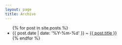 ```yaml
---
layout: page
title: Archive
---
```


<ul class="post-list">
  {% for post in site.posts %}
  <li>
    <span class="home-post-list-date">{{ post.date | date: '%Y-%m-%d' }}</span>
    <span class="seperator">~</span>
    <a href="{{ post.url }}">{{ post.title }}</a>
  </li>
  {% endfor %}
</ul>
